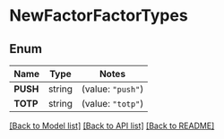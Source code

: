# NewFactorFactorTypes

## Enum

Name | Type | Notes
------------ | ------------- | -------------
**PUSH** | string | (value: `"push"`)
**TOTP** | string | (value: `"totp"`)


[[Back to Model list]](../README.md#documentation-for-models) [[Back to API list]](../README.md#documentation-for-api-endpoints) [[Back to README]](../README.md)


